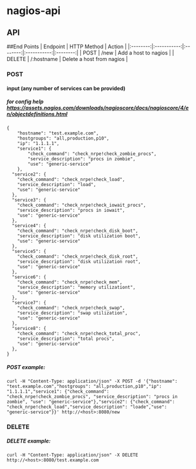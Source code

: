 # nagios-api

## API

##End Points
| Endpoint | HTTP Method | Action |
|:--------:|:-----------:|:--------:|:-----------:|:--------:|
| POST | /new  | Add a host to nagios |
| DELETE | /:hostname  | Delete a host from nagios |


### POST
#### input (any number of services can be provided)
##### for config help https://assets.nagios.com/downloads/nagioscore/docs/nagioscore/4/en/objectdefinitions.html
```
{
	"hostname": "test.example.com",
	"hostgroups": "all,production,p10",
	"ip": "1.1.1.1",
	"service1": {
		"check_command": "check_nrpe!check_zombie_procs",
		"service_description": "procs in zombie",
		"use": "generic-service"
	},
  "service2": {
    "check_command": "check_nrpe!check_load",
    "service_description": "load",
    "use": "generic-service"
  },
  "service3": {
    "check_command": "check_nrpe!check_iowait_procs",
    "service_description": "procs in iowait",
    "use": "generic-service"
  },
  "service4": {
    "check_command": "check_nrpe!check_disk_boot",
    "service_description": "disk utilization boot",
    "use": "generic-service"
  },
  "service5": {
    "check_command": "check_nrpe!check_disk_root",
    "service_description": "disk utilization root",
    "use": "generic-service"
  },
  "service6": {
    "check_command": "check_nrpe!check_mem",
    "service_description": "memory utilizationt",
    "use": "generic-service"
  },
  "service7": {
    "check_command": "check_nrpe!check_swap",
    "service_description": "swap utilization",
    "use": "generic-service"
  },
  "service8": {
    "check_command": "check_nrpe!check_total_proc",
    "service_description": "total procs",
    "use": "generic-service"
  },
}
```

##### POST example:
```
curl -H "Content-Type: application/json" -X POST -d '{"hostname": "test.example.com","hostgroups": "all,production,p10","ip": "1.1.1.1","service1": {"check_command": "check_nrpe!check_zombie_procs", "service_description": "procs in zombie", "use": "generic-service"},"service2": {"check_command": "check_nrpe!check_load","service_description": "loade","use": "generic-service"}}' http://<host>:8080/new
```

### DELETE

##### DELETE example:
```
curl -H "Content-Type: application/json" -X DELETE http://<host>:8080/test.example.com
```
